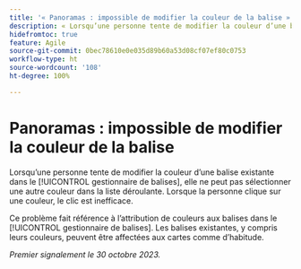 ```yaml
---
title: '« Panoramas : impossible de modifier la couleur de la balise »'
description: « Lorsqu’une personne tente de modifier la couleur d’une balise existante dans le gestionnaire de balises, elle ne peut pas sélectionner une autre couleur dans la liste déroulante. Lorsque la personne clique sur une couleur, le clic est inefficace. »
hidefromtoc: true
feature: Agile
source-git-commit: 0bec78610e0e035d89b60a53d08cf07ef80c0753
workflow-type: ht
source-wordcount: '108'
ht-degree: 100%

---
```



# Panoramas : impossible de modifier la couleur de la balise

Lorsqu’une personne tente de modifier la couleur d’une balise existante dans le [!UICONTROL gestionnaire de balises], elle ne peut pas sélectionner une autre couleur dans la liste déroulante. Lorsque la personne clique sur une couleur, le clic est inefficace.

Ce problème fait référence à l’attribution de couleurs aux balises dans le [!UICONTROL gestionnaire de balises]. Les balises existantes, y compris leurs couleurs, peuvent être affectées aux cartes comme d’habitude.

_Premier signalement le 30 octobre 2023._
